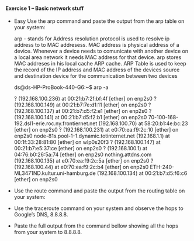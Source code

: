 #### Exercise 1 – Basic network stuff


* Easy Use the arp command and paste the output from the arp table on your system:
  
  arp  - stands for Address resolution protocol is used to resolve ip address to to MAC addresess. MAC address is physical address of a device. Whenever a device needs to comunicate with another device on a local area network it needs MAC address for that device. arp stores MAC addreses in his local cache ARP cache. ARP Table is used to keep the record of the IP address and MAC address of the devices source and destination device for the communication between two devices

    ds@ds-HP-ProBook-440-G6:~$ arp -a

    ? (192.168.100.236) at 00:21:b7:2f:bf:4f [ether] on enp2s0
    ? (192.168.100.149) at 00:21:b7:7e:d1:11 [ether] on enp2s0
    ? (192.168.100.137) at 00:21:b7:d5:f2:e1 [ether] on enp2s0
    ? (192.168.100.141) at 00:21:b7:d5:f2:b1 [ether] on enp2s0
    70-100-168-192.dsl1-erie.roc.ny.frontiernet.net (192.168.100.70) at 58:20:b1:4e:bc:23 [ether] on enp2s0
    ? (192.168.100.231) at e0:70:ea:f9:2c:10 [ether] on enp2s0
    node-81s.pool-1-1.dynamic.totinternet.net (192.168.1.1) at 00:1f:33:28:81:80 [ether] on wlp0s20f3
    ? (192.168.100.147) at 00:21:b7:e5:37:ce [ether] on enp2s0
    ? (192.168.100.1) at 04:76:b0:26:5a:74 [ether] on enp2s0
    nothing.attdns.com (192.168.100.135) at e0:70:ea:f9:2c:5a [ether] on enp2s0
    ? (192.168.100.44) at e0:70:ea:f9:2c:b4 [ether] on enp2s0
    ETH-240-ML3471ND.kultur.uni-hamburg.de (192.168.100.134) at 00:21:b7:d5:f6:c6 [ether] on enp2s0


* Use the route command and paste the output from the routing table on your system: 
* Use the traceroute command on your system and observe the hops to Google’s DNS, 8.8.8.8. 
* Paste the full output from the command bellow showing all the hops from your system to 8.8.8.8. 